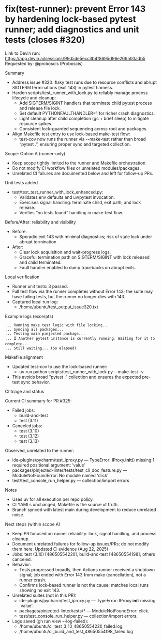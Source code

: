 # fix(test-runner): prevent Error 143 by hardening lock-based pytest runner; add diagnostics and unit tests (closes #320)

Link to Devin run: https://app.devin.ai/sessions/99d5de5ecc3b4f8695d96e269a00adb5
Requested by: @proboscis (Proboscis)

Summary
- Address issue #320: flaky test runs due to resource conflicts and abrupt SIGTERM terminations (exit 143) in pytest harness.
- Harden scripts/test_runner_with_lock.py to reliably manage process lifecycle and cleanup:
  - Add SIGTERM/SIGINT handlers that terminate child pytest process and release file lock.
  - Set default PYTHONFAULTHANDLER=1 for richer crash diagnostics.
  - Light cleanup after child completion (gc + brief sleep) to mitigate resource spikes.
  - Consistent lock-guarded sequencing across root and packages.
- Align Makefile test entry to use lock-based make-test flow:
  - test-cov now runs the runner via --make-test rather than broad “pytest .”, ensuring proper sync and targeted collection.

Scope: Option A (runner-only)
- Keep scope tightly limited to the runner and Makefile orchestration.
- Do not modify CI workflow files or unrelated modules/packages.
- Unrelated CI failures are documented below and left for follow-up PRs.

Unit tests added
- test/test_test_runner_with_lock_enhanced.py:
  - Validates env defaults and uv/pytest invocation.
  - Exercises signal handling: terminate child, exit path, and lock release.
  - Verifies “no tests found” handling in make-test flow.

Before/After: reliability and visibility
- Before:
  - Sporadic exit 143 with minimal diagnostics; risk of stale lock under abrupt termination.
- After:
  - Clear lock acquisition and wait-progress logs.
  - Graceful termination path on SIGTERM/SIGINT with lock released and child terminated.
  - Fault handler enabled to dump tracebacks on abrupt exits.

Local verification
- Runner unit tests: 3 passed.
- Full test flow via the runner completes without Error 143; the suite may have failing tests, but the runner no longer dies with 143.
- Captured local run log:
  - /home/ubuntu/test_output_issue320.txt

Example logs (excerpts)
```
... Running make test logic with file locking...
... Syncing all packages...
... Testing main pinjected package...
... ⏳ Another pytest instance is currently running. Waiting for it to complete...
... Still waiting... (5s elapsed)
```

Makefile alignment
- Updated test-cov to use the lock-based runner:
  - uv run python scripts/test_runner_with_lock.py --make-test -v
- This avoids broad “pytest .” collection and ensures the expected pre-test sync behavior.

CI triage and status

Current CI summary for PR #325:
- Failed jobs:
  - build-and-test
  - test (3.11)
- Canceled jobs:
  - test (3.10)
  - test (3.12)
  - test (3.13)

Observed, unrelated to the runner:
- ide-plugins/pycharm/test_iproxy.py — TypeError: IProxy.__init__() missing 1 required positional argument: 'value'
- packages/pinjected-linter/tests/test_cli_doc_feature.py — ModuleNotFoundError: No module named 'click'
- test/test_console_run_helper.py — collection/import errors

Notes
- Uses uv for all execution per repo policy.
- CI YAMLs unchanged; Makefile is the source of truth.
- Branch synced with latest main during development to reduce unrelated noise.

Next steps (within scope A)
- Keep PR focused on runner reliability: lock, signal handling, and process cleanup.
- Document unrelated failures for follow-up issues/PRs; do not modify them here.
Updated CI evidence (Aug 22, 2025)
- Jobs: test (3.10) [48650554220], build-and-test [48650554198]; others canceled.
- Behavior:
  - Tests progressed broadly, then Actions runner received a shutdown signal; job ended with Error 143 from make (cancellation), not a runner crash.
  - Confirms lock-based runner is not the cause; matches local runs showing no exit 143.
- Unrelated suites (not in this PR):
  - ide-plugins/pycharm/test_iproxy.py — TypeError: IProxy.__init__ missing 'value'.
  - packages/pinjected-linter/tests/* — ModuleNotFoundError: click.
  - test/test_console_run_helper.py — collection/import errors.
- Logs saved (gh run view --log-failed):
  - /home/ubuntu/ci_test_3_10_48650554220_failed.log
  - /home/ubuntu/ci_build_and_test_48650554198_failed.log
